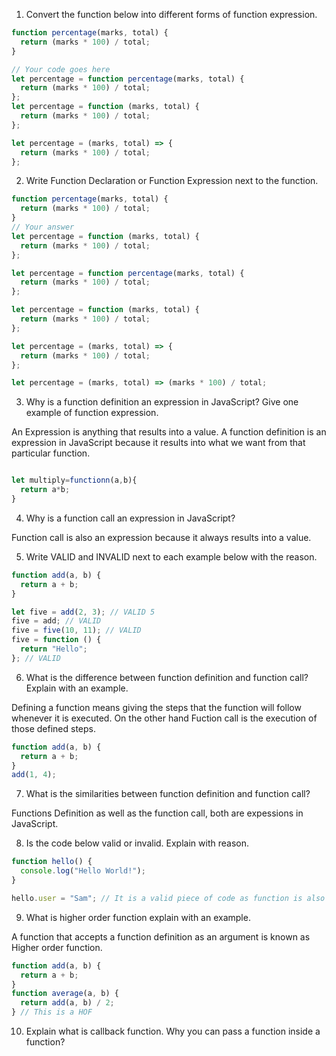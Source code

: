1. Convert the function below into different forms of function expression.

```js
function percentage(marks, total) {
  return (marks * 100) / total;
}

// Your code goes here
let percentage = function percentage(marks, total) {
  return (marks * 100) / total;
};
let percentage = function (marks, total) {
  return (marks * 100) / total;
};

let percentage = (marks, total) => {
  return (marks * 100) / total;
};
```

2. Write Function Declaration or Function Expression next to the function.

```js
function percentage(marks, total) {
  return (marks * 100) / total;
}
// Your answer
let percentage = function (marks, total) {
  return (marks * 100) / total;
};
```

```js
let percentage = function percentage(marks, total) {
  return (marks * 100) / total;
};
```

```js
let percentage = function (marks, total) {
  return (marks * 100) / total;
};
```

```js
let percentage = (marks, total) => {
  return (marks * 100) / total;
};
```

```js
let percentage = (marks, total) => (marks * 100) / total;
```

3. Why is a function definition an expression in JavaScript? Give one example of function expression.

An Expression is anything that results into a value. A function definition is an expression in JavaScript because it results into what we want from that particular function.

```js

let multiply=functionn(a,b){
  return a*b;
}
```

4. Why is a function call an expression in JavaScript?

Function call is also an expression because it always results into a value.

5. Write VALID and INVALID next to each example below with the reason.

```js
function add(a, b) {
  return a + b;
}

let five = add(2, 3); // VALID 5
five = add; // VALID
five = five(10, 11); // VALID
five = function () {
  return "Hello";
}; // VALID
```

6. What is the difference between function definition and function call? Explain with an example.

Defining a function means giving the steps that the function will follow whenever it is executed. On the other hand Fuction call is the execution of those defined steps.

```js
function add(a, b) {
  return a + b;
}
add(1, 4);
```

7. What is the similarities between function definition and function call?

Functions Definition as well as the function call, both are expessions in JavaScript.

8. Is the code below valid or invalid. Explain with reason.

```js
function hello() {
  console.log("Hello World!");
}

hello.user = "Sam"; // It is a valid piece of code as function is also an object.
```

9. What is higher order function explain with an example.

A function that accepts a function definition as an argument is known as Higher order function.

```js
function add(a, b) {
  return a + b;
}
function average(a, b) {
  return add(a, b) / 2;
} // This is a HOF
```

10. Explain what is callback function. Why you can pass a function inside a function?
